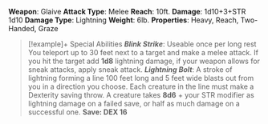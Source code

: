 **Weapon**: Glaive
**Attack Type**: Melee
**Reach**: 10ft.
**Damage**:
	1d10+3+STR
	1d10
**Damage Type**: Lightning
**Weight**: 6lb.
**Properties**: Heavy, Reach, Two-Handed, Graze
> [!example]+ Special Abilities
> ***Blink Strike***:
> Useable once per long rest You teleport up to 30 feet next to a target and make a melee attack. If you hit the target add **1d8** lightning damage, if your weapon allows for sneak attacks, apply sneak attack.
> ***Lightning Bolt***:
> A stroke of lightning forming a line 100 feet long and 5 feet wide blasts out from you in a direction you choose. Each creature in the line must make a Dexterity saving throw. A creature takes **8d6** + your STR modifier as lightning damage on a failed save, or half as much damage on a successful one. **Save: DEX 16**

